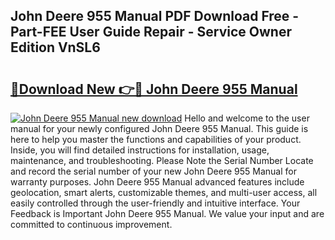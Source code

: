 ## John Deere 955 Manual PDF Download Free - Part-FEE User Guide Repair - Service Owner Edition VnSL6

# <h2><a href="http://bc96602.oget.top/?id=John+Deere+955+Manual">🔗Download New 👉🔴 John Deere 955 Manual</a></h2>

[![John Deere 955 Manual new download](https://i.imgur.com/5g1atiW.png)](http://bc96602.oget.top/?id=John+Deere+955+Manual)
Hello and welcome to the user manual for your newly configured John Deere 955 Manual. This guide is here to help you master the functions and capabilities of your product. Inside, you will find detailed instructions for installation, usage, maintenance, and troubleshooting. Please Note the Serial Number Locate and record the serial number of your new John Deere 955 Manual for warranty purposes. John Deere 955 Manual advanced features include geolocation, smart alerts, customizable themes, and multi-user access, all easily controlled through the user-friendly and intuitive interface. Your Feedback is Important John Deere 955 Manual. We value your input and are committed to continuous improvement.

